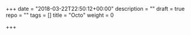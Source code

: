 +++
date = "2018-03-22T22:50:12+00:00"
description = ""
draft = true
repo = ""
tags = []
title = "Octo"
weight = 0

+++

